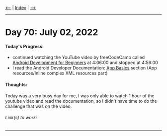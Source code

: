[<--](../Days/Day69.md) | [Index](../README.md) | [-->](../Days/Day71.md)
____
# Day 70: July 02, 2022
#### Today's Progress:
- continued watching the YouTube video by freeCodeCamp called [Android Development for Beginners](https://youtu.be/fis26HvvDII) at 4:06:00 and stopped at 4:56:00
- I read the Android Developer Documentation: [App Basics](https://developer.android.com/guide) section (App resources/Inline complex XML resources part)

#### Thoughts:
Today was a very busy day for me, I was only able to watch 1 hour of the youtube video and read the documentation, so I didn't have time to do the challenge that was on the video.

###### Link(s) to work:

___
